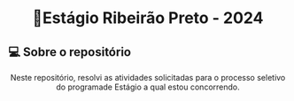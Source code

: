 <h1 align="center">📝Estágio Ribeirão Preto - 2024</h1>

## 💻 Sobre o repositório
<p align="center">Neste repositório, resolvi as atividades solicitadas para o processo seletivo do programade Estágio a qual estou concorrendo.</p>

